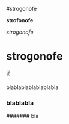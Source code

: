 #strogonofe

**strofonofe**

_strogonofe_

# strogonofe

:v:

blablablablablablabla

### blablabla

####### bla

